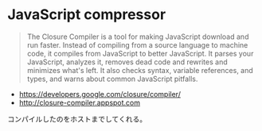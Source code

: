 # JavaScript compressor
> The Closure Compiler is a tool for making JavaScript download and run faster. Instead of compiling from a source language to machine code, it compiles from JavaScript to better JavaScript. It parses your JavaScript, analyzes it, removes dead code and rewrites and minimizes what's left. It also checks syntax, variable references, and types, and warns about common JavaScript pitfalls.

- https://developers.google.com/closure/compiler/
- http://closure-compiler.appspot.com

コンパイルしたのをホストまでしてくれる。
